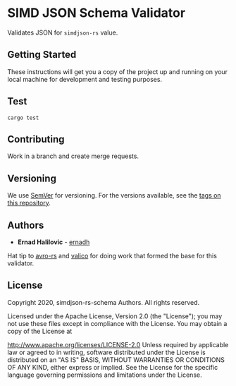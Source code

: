 # SIMD JSON Schema Validator

Validates JSON for `simdjson-rs` value.

## Getting Started

These instructions will get you a copy of the project up and running on your local machine for development and testing purposes.

## Test

```
cargo test
```

## Contributing

Work in a branch and create merge requests.

## Versioning

We use [SemVer](http://semver.org/) for versioning. For the versions available, see the [tags on this repository](https://github.com/ernadh/simdjson-rs-schema/tags).

## Authors

* **Ernad Halilovic** - [ernadh](https://github.com/ernadh)

Hat tip to [avro-rs](https://github.com/flavray/avro-rs) and [valico](https://github.com/rustless/valico) for doing work that formed the base for this validator.

## License

Copyright 2020, simdjson-rs-schema Authors. All rights reserved.

Licensed under the Apache License, Version 2.0 (the "License"); you may not use these files except in compliance with the License. You may obtain a copy of the License at

http://www.apache.org/licenses/LICENSE-2.0
Unless required by applicable law or agreed to in writing, software distributed under the License is distributed on an "AS IS" BASIS, WITHOUT WARRANTIES OR CONDITIONS OF ANY KIND, either express or implied. See the License for the specific language governing permissions and limitations under the License.
